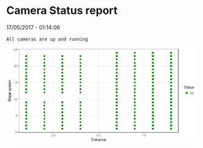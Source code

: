 Camera Status report
================
17/05/2017 - 01:14:06

    All cameras are up and running

![](camreport_files/figure-markdown_github/unnamed-chunk-2-1.png)
